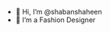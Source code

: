 - 👋 Hi, I’m @shabanshaheen
- 👀 I’m a Fashion Designer
<!---
shabanshaheen/shabanshaheen is a ✨ special ✨ repository because its `README.md` (this file) appears on your GitHub profile.
You can click the Preview link to take a look at your changes.
--->
